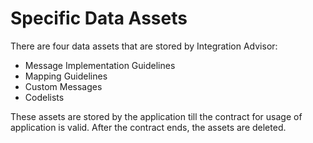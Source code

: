 <!-- loioa6491d23d2444d7384f8e11f7134bceb -->

# Specific Data Assets

There are four data assets that are stored by Integration Advisor:

-   Message Implementation Guidelines
-   Mapping Guidelines
-   Custom Messages
-   Codelists

These assets are stored by the application till the contract for usage of application is valid. After the contract ends, the assets are deleted.

